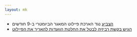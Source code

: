 ```yaml
---
layout: mk
---
```

* <i class="fa fa-bank"></i> [הצביע](http://www.knesset.gov.il/vote/heb/Vote_Res_Map.asp?vote_id_t=22096) נגד הארכת פיילוט המאגר הביומטרי ב-9 חודשים
* <i class="fa fa-newspaper-o"></i> [הגיש בקשת רביזיה לבטל את החלטת הוועדות להאריך את הפיילוט](https://archive.is/kF1TO#selection-2491.0-2493.86)
